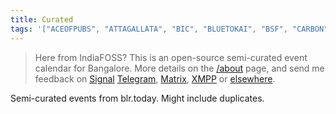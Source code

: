 ```yaml
---
title: Curated
tags: '["ACEOFPUBS", "ATTAGALLATA", "BIC", "BLUETOKAI", "BSF", "CARBON", "CHAMPACA", "COURTYARD", "CREATIVEMORNINGS", "GOETHE", "KOOTA", "MAP", "SISTERSINSWEAT/SESSION", "SOFAR", "SUMUKHA", "TOGETHER", "TROVE", "UNDERLINE", "URBANAUT", "VENN", "WINDMILLS", "TPCC"]'
---
```


> Here from IndiaFOSS? This is an open-source semi-curated event calendar for Bangalore.
> More details on the [/about](/about) page, and send me feedback on 
> [Signal](https://signal.me/#eu/WqCPePbGG+Ye0ryfNO7MZGA/Mux0ntH7iYvPSploqttdwxMCQp9IeoQwFXIk2FQa)
> [Telegram](https:/t.me/captn3m0),
> [Matrix](https://matrix.to/#/@captn3m0:matrix.org),
> [XMPP](xmpp:nemo@616.pub) or
> [elsewhere](https://captnemo.in/contact/).

Semi-curated events from blr.today. Might include duplicates.